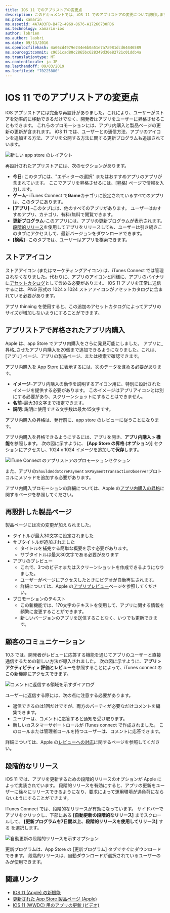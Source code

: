 ```yaml
---
title: IOS 11 でのアプリストアの変更点
description: このドキュメントでは、iOS 11 でのアプリストアの変更について説明します。 アプリケーションのストアアイコン、昇格したアプリ内購入、再設計された製品ページ、顧客コミュニケーション、段階的リリースについて説明します。
ms.prod: xamarin
ms.assetid: 4A7A03FD-B4F2-4969-8676-A17260730FD6
ms.technology: xamarin-ios
author: lobrien
ms.author: laobri
ms.date: 09/13/2016
ms.openlocfilehash: 4a66cd4979e244e6b0a51e7a7a981dcd64446589
ms.sourcegitcommit: c9651cad80c2865bc628349d30e82721c01ddb4a
ms.translationtype: MT
ms.contentlocale: ja-JP
ms.lasthandoff: 09/03/2019
ms.locfileid: "70225880"
---
```

# <a name="app-store-changes-in-ios-11"></a>IOS 11 でのアプリストアの変更点

IOS アプリストアには完全な再設計がありました。これにより、ユーザーがストアを効率的に移動できるだけでなく、開発者はアプリをユーザーに昇格させることもできます。 これらのプロモーションには、アプリ内購入と製品ページの更新の更新が含まれます。 iOS 11 では、ユーザーとの通信方法、アプリのアイコンを追加する方法、アプリを公開する方法に関する更新プログラムも追加されています。

![新しい app store のレイアウト](app-store-changes-images/image3.jpg)

再設計されたアプリストアには、次のセクションがあります。

- **今日**: このタブには、"エディターの選択" またはおすすめアプリのアプリが含まれています。 ここでアプリを昇格させるには、[[昇格](https://developer.apple.com//contact/app-store/promote/)] ページで情報を入力します。
- **ゲーム**– iTunes Connect で**Game**カテゴリに設定されているすべてのアプリは、このタブにあります。
- **[アプリ]** –このタブには、他のすべてのアプリがあります。 ユーザーはおすすめアプリ、カテゴリ、有料/無料で閲覧できます。
- **更新プログラム**-このアプリには、アプリの更新プログラムが表示されます。 [段階的リリース](#Phased_Release)を使用してアプリをリリースしても、ユーザーは引き続きこのタブにアクセスして、最新バージョンをダウンロードできます。
- **[検索]** –このタブでは、ユーザーはアプリを検索できます。

## <a name="store-icon"></a>ストアアイコン

ストアアイコン (またはマーケティングアイコン) は、iTunes Connect では管理されなくなりました。代わりに、アプリのアイコンと同様に、アプリのバイナリに[アセットカタログ](~/ios/app-fundamentals/images-icons/app-icons.md)として含める必要があります。 IOS 11 アプリを正常に送信するには、PNG 形式の 1024 x 1024 ストアアイコンがアセットカタログに含まれている必要があります。

アプリ thinning を使用すると、この追加のアセットカタログによってアプリのサイズが増加しないようにすることができます。


## <a name="in-app-purchases-promoted-in-the-app-store"></a>アプリストアで昇格されたアプリ内購入

Apple は、app Store でアプリ内購入をさらに発見可能にしました。 アプリに_昇格_させたアプリ内購入を20個まで追加できるようになりました。これは、[アプリ] ページ、アプリの製品ページ、または検索で確認できます。

アプリ内購入を App Store に表示するには、次のデータを含める必要があります。

- **イメージ**–アプリ内購入の動作を説明するアイコン用に、特別に設計されたイメージを提供する必要があります。 このイメージはアプリアイコンとは別にする必要があり、スクリーンショットにすることはできません。
- **名前**–最大30文字まで指定できます。
- **説明**: 説明に使用できる文字数は最大45文字です。

アプリ内購入の昇格は、発行前に、app store のレビューに従うことになります。

アプリ内購入を昇格できるようにするには、アプリを開き、**アプリ内購入 > 機能**を参照します。 次の図に示すように、 **[App Store の昇格 (オプション)]** セクションにアクセスし、1024 x 1024 イメージを追加して**保存**します。

![ITune Connect のアプリストアのプロモーションセクション](app-store-changes-images/image4.png)

また、アプリの`ShouldAddStorePayment` `SKPaymentTransactionObserver`プロトコルにメソッドを追加する必要があります。

アプリ内購入プロモーションの詳細については、Apple の[アプリ内購入の昇格](https://developer.apple.com/app-store/promoting-in-app-purchases/)に関するページを参照してください。

## <a name="redesigned-product-page"></a>再設計した製品ページ

製品ページには次の変更が加えられました。

- タイトルが最大30文字に設定されました
- サブタイトルが追加されました
  - タイトルを補完する簡単な概要を示す必要があります。
  - サブタイトルは最大30文字である必要があります
- アプリのプレビュー
  - これで、3つのビデオまたはスクリーンショットを作成できるようになりました。
  - ユーザーがページにアクセスしたときにビデオが自動再生されます。
  - 詳細については、Apple の[アプリプレビュー](https://developer.apple.com/app-store/app-previews/)ページを参照してください。
- プロモーションのテキスト
  - この新機能では、170文字のテキストを使用して、アプリに関する情報を頻繁に変更することができます。
  - 新しいバージョンのアプリを送信することなく、いつでも更新できます。

## <a name="customer-communication"></a>顧客のコミュニケーション

10.3 では、開発者がレビューに応答する機能を通じてアプリのユーザーと直接通信するための新しい方法が導入されました。 次の図に示すように、**アプリ > アクティビティ > 評価とレビュー**を参照することによって、iTunes connect のこの新機能にアクセスできます。

![コメントに返信する領域を示すダイアログ](app-store-changes-images/image5.png)

ユーザーに返信する際には、次の点に注意する必要があります。

- 返信できるのは1回だけですが、両方のパーティが必要なだけコメントを編集できます。
- ユーザーは、コメントに応答すると通知を受け取ります。
- 新しいカスタマーサポートロールが iTunes connect で作成されました。 このロールまたは管理者ロールを持つユーザーは、コメントに応答できます。

詳細については、Apple の[レビューへの対応](https://developer.apple.com/app-store/responding-to-reviews/)に関するページを参照してください。

<a name="Phased_Release"/>

## <a name="phased-release"></a>段階的なリリース

IOS 11 では、アプリを更新するための段階的リリースのオプションが Apple によって実装されています。 段階的リリースを有効にすると、アプリの更新をユーザーに徐々にリリースできるようになり、要求によって運用環境が過負荷にならないようにすることができます。

ITunes Connect では、段階的なリリースが有効になっています。 サイドバーでアプリをクリックし、下部にある **[自動更新の段階的なリリース]** までスクロールして、 **[更新プログラムを7日間以上、段階的リリースを使用してリリース]** する を選択します。

![自動更新の段階的リリースを示すオプション](app-store-changes-images/image6.png)

更新プログラムは、App Store の [更新プログラム] タブですぐにダウンロードできます。 段階的リリースは、自動ダウンロードが選択されているユーザーのみが使用できます。


## <a name="related-links"></a>関連リンク

- [IOS 11 (Apple) の新機能](https://developer.apple.com/ios/)
- [更新された App Store 製品ページ (Apple)](https://developer.apple.com/app-store/product-page/)
- [IOS 11 (WWDC) 用のアプリの更新 (ビデオ)](https://developer.apple.com/videos/play/wwdc2017/204/)
